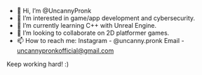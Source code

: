 - 👋 Hi, I’m @UncannyPronk
- 👀 I’m interested in game/app development and cybersecurity.
- 🌱 I’m currently learning C++ with Unreal Engine.
- 💞️ I’m looking to collaborate on 2D platformer games.
- 📫 How to reach me: Instagram - @uncanny.pronk
                      Email - uncannypronkofficial@gmail.com

Keep working hard! :)
